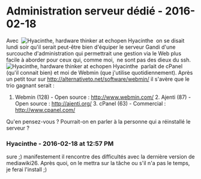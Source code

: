 # Administration serveur dédié  - 2016-02-18

Avec  ![Hyacinthe, hardware thinker at echopen](./../../zz_assets/images/avatars/782574.png) Hyacinthe  on se disait lundi soir qu'il serait peut-être bien d'équiper le serveur Gandi d'une surcouche d'administration qui permettrait une gestion via le Web plus facile à aborder pour ceux qui, comme moi,  ne sont pas des dieux du ssh.  ![Hyacinthe, hardware thinker at echopen](./../../zz_assets/images/avatars/782574.png) Hyacinthe  parlait de cPanel (qu'il connait bien) et moi de Webmin (que j'utilise quotidiennement). Après un petit tour sur <http://alternativeto.net/software/webmin/> il s'avère que le trio gagnant serait :

 1. Webmin (128) - Open source : <http://www.webmin.com/>  2. Ajenti (87) - Open source : <http://ajenti.org/>  3. cPanel (63) - Commercial : <http://www.cpanel.com/>

  Qu'en pensez-vous ? Pourrait-on en parler à la personne qui a réinstallé le serveur ?

### **Hyacinthe** - 2016-02-18 at 12:57 PM

sure ;) manifestement il rencontre des difficultés avec la dernière version de mediawiki26. Après quoi, on le mettra sur la tâche ou s'il n'a pas le temps, je ferai l'install ;)

